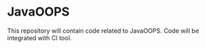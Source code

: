 JavaOOPS
========

This repository will contain code related to JavaOOPS. Code will be integrated with CI tool.
